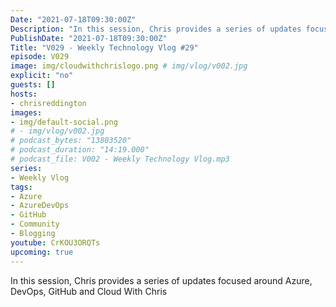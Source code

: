 ```yaml
---
Date: "2021-07-18T09:30:00Z"
Description: "In this session, Chris provides a series of updates focused around Azure, DevOps, GitHub and Cloud With Chris"
PublishDate: "2021-07-18T09:30:00Z"
Title: "V029 - Weekly Technology Vlog #29"
episode: V029
image: img/cloudwithchrislogo.png # img/vlog/v002.jpg
explicit: "no"
guests: []
hosts:
- chrisreddington
images:
- img/default-social.png
# - img/vlog/v002.jpg
# podcast_bytes: "13803520"
# podcast_duration: "14:19.000"
# podcast_file: V002 - Weekly Technology Vlog.mp3
series:
- Weekly Vlog
tags:
- Azure
- AzureDevOps
- GitHub
- Community
- Blogging
youtube: CrKOU3ORQTs
upcoming: true
---
```

In this session, Chris provides a series of updates focused around Azure, DevOps, GitHub and Cloud With Chris
